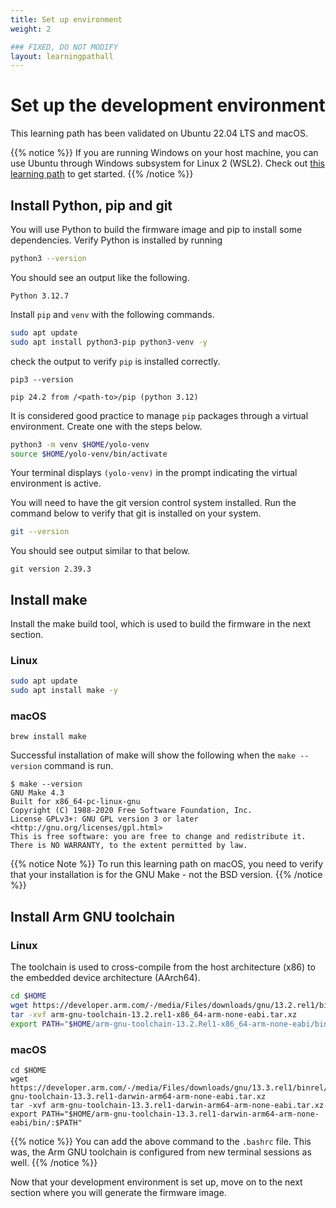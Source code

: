 ```yaml
---
title: Set up environment
weight: 2

### FIXED, DO NOT MODIFY
layout: learningpathall
---
```


# Set up the development environment

This learning path has been validated on Ubuntu 22.04 LTS and macOS.

{{% notice %}}
If you are running Windows on your host machine, you can use Ubuntu through Windows subsystem for Linux 2 (WSL2). Check out [this learning path](https://learn.arm.com/learning-paths/laptops-and-desktops/wsl2/setup/) to get started.
{{% /notice %}}

## Install Python, pip and git

You will use Python to build the firmware image and pip to install some dependencies. Verify Python is installed by running
```bash
python3 --version
```

You should see an output like the following.
```output
Python 3.12.7
```

Install `pip` and `venv` with the following commands.

```bash
sudo apt update
sudo apt install python3-pip python3-venv -y
```

check the output to verify `pip` is installed correctly.
```
pip3 --version
```

```output
pip 24.2 from /<path-to>/pip (python 3.12)
```

It is considered good practice to manage `pip` packages through a virtual environment. Create one with the steps below.

```bash
python3 -m venv $HOME/yolo-venv
source $HOME/yolo-venv/bin/activate
```

Your terminal displays `(yolo-venv)` in the prompt indicating the virtual environment is active.

You will need to have the git version control system installed. Run the command below to verify that git is installed on your system.

```bash
git --version
```

You should see output similar to that below.

```output
git version 2.39.3
```

## Install make

Install the make build tool, which is used to build the firmware in the next section.

### Linux

```bash
sudo apt update
sudo apt install make -y
```

### macOS

```console
brew install make
```

Successful installation of make will show the following when the `make --version` command is run.

```output
$ make --version
GNU Make 4.3
Built for x86_64-pc-linux-gnu
Copyright (C) 1988-2020 Free Software Foundation, Inc.
License GPLv3+: GNU GPL version 3 or later <http://gnu.org/licenses/gpl.html>
This is free software: you are free to change and redistribute it.
There is NO WARRANTY, to the extent permitted by law.
```
{{% notice Note %}}
To run this learning path on macOS, you need to verify that your installation is for the GNU Make - not the BSD version.
{{% /notice %}}
## Install Arm GNU toolchain

### Linux

The toolchain is used to cross-compile from the host architecture (x86) to the embedded device architecture (AArch64).

```bash
cd $HOME
wget https://developer.arm.com/-/media/Files/downloads/gnu/13.2.rel1/binrel/arm-gnu-toolchain-13.2.rel1-x86_64-arm-none-eabi.tar.xz
tar -xvf arm-gnu-toolchain-13.2.rel1-x86_64-arm-none-eabi.tar.xz
export PATH="$HOME/arm-gnu-toolchain-13.2.Rel1-x86_64-arm-none-eabi/bin/:$PATH"
```
### macOS
```console
cd $HOME
wget https://developer.arm.com/-/media/Files/downloads/gnu/13.3.rel1/binrel/arm-gnu-toolchain-13.3.rel1-darwin-arm64-arm-none-eabi.tar.xz
tar -xvf arm-gnu-toolchain-13.3.rel1-darwin-arm64-arm-none-eabi.tar.xz
export PATH="$HOME/arm-gnu-toolchain-13.3.rel1-darwin-arm64-arm-none-eabi/bin/:$PATH"
```

{{% notice %}}
You can add the above command to the `.bashrc` file. This was, the Arm GNU toolchain is configured from new terminal sessions as well.
{{% /notice %}}


Now that your development environment is set up, move on to the next section where you will generate the firmware image.
